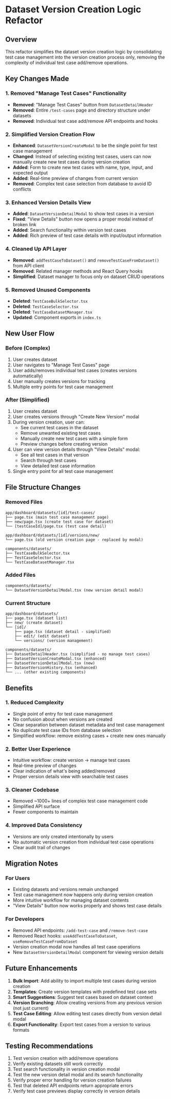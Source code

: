 # Dataset Version Creation Logic Refactor

## Overview
This refactor simplifies the dataset version creation logic by consolidating test case management into the version creation process only, removing the complexity of individual test case add/remove operations.

## Key Changes Made

### 1. Removed "Manage Test Cases" Functionality
- **Removed**: "Manage Test Cases" button from `DatasetDetailHeader`
- **Removed**: Entire `/test-cases` page and directory structure under datasets
- **Removed**: Individual test case add/remove API endpoints and hooks

### 2. Simplified Version Creation Flow
- **Enhanced**: `DatasetVersionCreateModal` to be the single point for test case management
- **Changed**: Instead of selecting existing test cases, users can now manually create new test cases during version creation
- **Added**: Form to create new test cases with name, type, input, and expected output
- **Added**: Real-time preview of changes from current version
- **Removed**: Complex test case selection from database to avoid ID conflicts

### 3. Enhanced Version Details View
- **Added**: `DatasetVersionDetailModal` to show test cases in a version
- **Fixed**: "View Details" button now opens a proper modal instead of broken link
- **Added**: Search functionality within version test cases
- **Added**: Rich preview of test case details with input/output information

### 4. Cleaned Up API Layer
- **Removed**: `addTestCaseToDataset()` and `removeTestCaseFromDataset()` from API client
- **Removed**: Related manager methods and React Query hooks
- **Simplified**: Dataset manager to focus only on dataset CRUD operations

### 5. Removed Unused Components
- **Deleted**: `TestCaseBulkSelector.tsx`
- **Deleted**: `TestCaseSelector.tsx` 
- **Deleted**: `TestCaseDatasetManager.tsx`
- **Updated**: Component exports in `index.ts`

## New User Flow

### Before (Complex)
1. User creates dataset
2. User navigates to "Manage Test Cases" page
3. User adds/removes individual test cases (creates versions automatically)
4. User manually creates versions for tracking
5. Multiple entry points for test case management

### After (Simplified)
1. User creates dataset
2. User creates versions through "Create New Version" modal
3. During version creation, user can:
   - See current test cases in the dataset
   - Remove unwanted existing test cases
   - Manually create new test cases with a simple form
   - Preview changes before creating version
4. User can view version details through "View Details" modal:
   - See all test cases in that version
   - Search through test cases
   - View detailed test case information
5. Single entry point for all test case management

## File Structure Changes

### Removed Files
```
app/dashboard/datasets/[id]/test-cases/
├── page.tsx (main test case management page)
├── new/page.tsx (create test case for dataset)
└── [testCaseId]/page.tsx (test case detail)

app/dashboard/datasets/[id]/versions/new/
└── page.tsx (old version creation page - replaced by modal)

components/datasets/
├── TestCaseBulkSelector.tsx
├── TestCaseSelector.tsx
└── TestCaseDatasetManager.tsx
```

### Added Files
```
components/datasets/
└── DatasetVersionDetailModal.tsx (new version detail modal)
```

### Current Structure
```
app/dashboard/datasets/
├── page.tsx (dataset list)
├── new/ (create dataset)
└── [id]/
    ├── page.tsx (dataset detail - simplified)
    ├── edit/ (edit dataset)
    └── versions/ (version management)

components/datasets/
├── DatasetDetailHeader.tsx (simplified - no manage test cases)
├── DatasetVersionCreateModal.tsx (enhanced)
├── DatasetVersionDetailModal.tsx (new)
├── DatasetVersionHistory.tsx (enhanced)
└── ... (other existing components)
```

## Benefits

### 1. Reduced Complexity
- Single point of entry for test case management
- No confusion about when versions are created
- Clear separation between dataset metadata and test case management
- No duplicate test case IDs from database selection
- Simplified workflow: remove existing cases + create new ones manually

### 2. Better User Experience
- Intuitive workflow: create version → manage test cases
- Real-time preview of changes
- Clear indication of what's being added/removed
- Proper version details view with searchable test cases

### 3. Cleaner Codebase
- Removed ~1000+ lines of complex test case management code
- Simplified API surface
- Fewer components to maintain

### 4. Improved Data Consistency
- Versions are only created intentionally by users
- No automatic version creation from individual test case operations
- Clear audit trail of changes

## Migration Notes

### For Users
- Existing datasets and versions remain unchanged
- Test case management now happens only during version creation
- More intuitive workflow for managing dataset contents
- "View Details" button now works properly and shows test case details

### For Developers
- Removed API endpoints: `/add-test-case` and `/remove-test-case`
- Removed React hooks: `useAddTestCaseToDataset`, `useRemoveTestCaseFromDataset`
- Version creation modal now handles all test case operations
- New `DatasetVersionDetailModal` component for viewing version details

## Future Enhancements

1. **Bulk Import**: Add ability to import multiple test cases during version creation
2. **Templates**: Create version templates with predefined test case sets
3. **Smart Suggestions**: Suggest test cases based on dataset context
4. **Version Branching**: Allow creating versions from any previous version (not just current)
5. **Test Case Editing**: Allow editing test cases directly from version detail modal
6. **Export Functionality**: Export test cases from a version to various formats

## Testing Recommendations

1. Test version creation with add/remove operations
2. Verify existing datasets still work correctly
3. Test search functionality in version creation modal
4. Test the new version detail modal and its search functionality
5. Verify proper error handling for version creation failures
6. Test that deleted API endpoints return appropriate errors
7. Verify test case previews display correctly in version details 